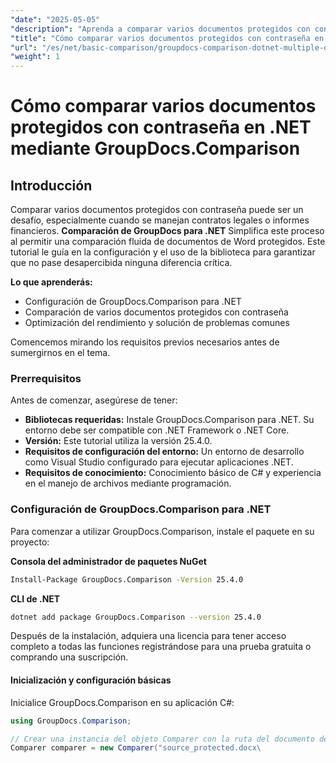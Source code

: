 ```yaml
---
"date": "2025-05-05"
"description": "Aprenda a comparar varios documentos protegidos con contraseña en .NET con GroupDocs.Comparison. Esta guía abarca la configuración, la implementación y las prácticas recomendadas."
"title": "Cómo comparar varios documentos protegidos con contraseña en .NET mediante GroupDocs.Comparison"
"url": "/es/net/basic-comparison/groupdocs-comparison-dotnet-multiple-documents/"
"weight": 1
---
```


# Cómo comparar varios documentos protegidos con contraseña en .NET mediante GroupDocs.Comparison

## Introducción

Comparar varios documentos protegidos con contraseña puede ser un desafío, especialmente cuando se manejan contratos legales o informes financieros. **Comparación de GroupDocs para .NET** Simplifica este proceso al permitir una comparación fluida de documentos de Word protegidos. Este tutorial le guía en la configuración y el uso de la biblioteca para garantizar que no pase desapercibida ninguna diferencia crítica.

**Lo que aprenderás:**

- Configuración de GroupDocs.Comparison para .NET
- Comparación de varios documentos protegidos con contraseña
- Optimización del rendimiento y solución de problemas comunes

Comencemos mirando los requisitos previos necesarios antes de sumergirnos en el tema.

### Prerrequisitos

Antes de comenzar, asegúrese de tener:

- **Bibliotecas requeridas:** Instale GroupDocs.Comparison para .NET. Su entorno debe ser compatible con .NET Framework o .NET Core.
- **Versión:** Este tutorial utiliza la versión 25.4.0.
- **Requisitos de configuración del entorno:** Un entorno de desarrollo como Visual Studio configurado para ejecutar aplicaciones .NET.
- **Requisitos de conocimiento:** Conocimiento básico de C# y experiencia en el manejo de archivos mediante programación.

### Configuración de GroupDocs.Comparison para .NET

Para comenzar a utilizar GroupDocs.Comparison, instale el paquete en su proyecto:

**Consola del administrador de paquetes NuGet**
```bash
Install-Package GroupDocs.Comparison -Version 25.4.0
```

**CLI de .NET**
```bash
dotnet add package GroupDocs.Comparison --version 25.4.0
```

Después de la instalación, adquiera una licencia para tener acceso completo a todas las funciones registrándose para una prueba gratuita o comprando una suscripción.

#### Inicialización y configuración básicas

Inicialice GroupDocs.Comparison en su aplicación C#:

```csharp
using GroupDocs.Comparison;

// Crear una instancia del objeto Comparer con la ruta del documento de origen
Comparer comparer = new Comparer("source_protected.docx\